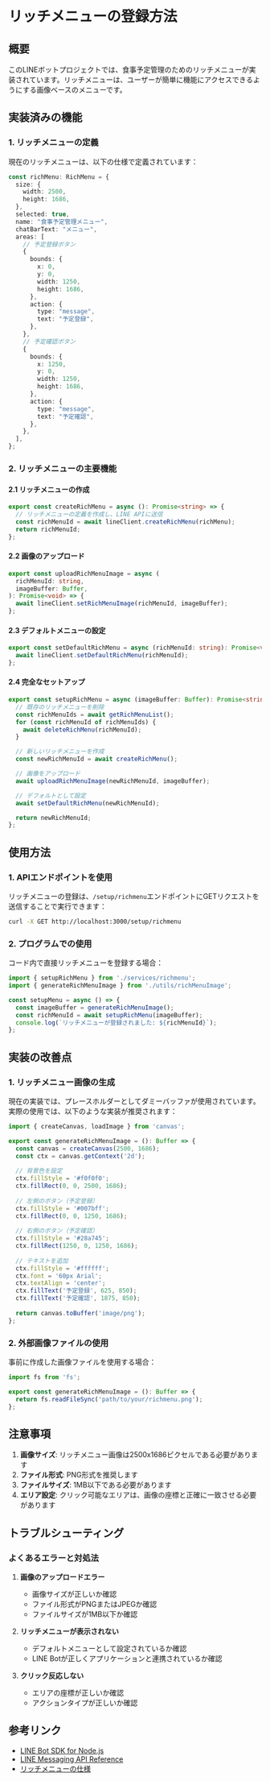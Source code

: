 # リッチメニューの登録方法

## 概要
このLINEボットプロジェクトでは、食事予定管理のためのリッチメニューが実装されています。リッチメニューは、ユーザーが簡単に機能にアクセスできるようにする画像ベースのメニューです。

## 実装済みの機能

### 1. リッチメニューの定義
現在のリッチメニューは、以下の仕様で定義されています：

```typescript
const richMenu: RichMenu = {
  size: {
    width: 2500,
    height: 1686,
  },
  selected: true,
  name: "食事予定管理メニュー",
  chatBarText: "メニュー",
  areas: [
    // 予定登録ボタン
    {
      bounds: {
        x: 0,
        y: 0,
        width: 1250,
        height: 1686,
      },
      action: {
        type: "message",
        text: "予定登録",
      },
    },
    // 予定確認ボタン
    {
      bounds: {
        x: 1250,
        y: 0,
        width: 1250,
        height: 1686,
      },
      action: {
        type: "message",
        text: "予定確認",
      },
    },
  ],
};
```

### 2. リッチメニューの主要機能

#### 2.1 リッチメニューの作成
```typescript
export const createRichMenu = async (): Promise<string> => {
  // リッチメニューの定義を作成し、LINE APIに送信
  const richMenuId = await lineClient.createRichMenu(richMenu);
  return richMenuId;
};
```

#### 2.2 画像のアップロード
```typescript
export const uploadRichMenuImage = async (
  richMenuId: string,
  imageBuffer: Buffer,
): Promise<void> => {
  await lineClient.setRichMenuImage(richMenuId, imageBuffer);
};
```

#### 2.3 デフォルトメニューの設定
```typescript
export const setDefaultRichMenu = async (richMenuId: string): Promise<void> => {
  await lineClient.setDefaultRichMenu(richMenuId);
};
```

#### 2.4 完全なセットアップ
```typescript
export const setupRichMenu = async (imageBuffer: Buffer): Promise<string> => {
  // 既存のリッチメニューを削除
  const richMenuIds = await getRichMenuList();
  for (const richMenuId of richMenuIds) {
    await deleteRichMenu(richMenuId);
  }

  // 新しいリッチメニューを作成
  const newRichMenuId = await createRichMenu();

  // 画像をアップロード
  await uploadRichMenuImage(newRichMenuId, imageBuffer);

  // デフォルトとして設定
  await setDefaultRichMenu(newRichMenuId);

  return newRichMenuId;
};
```

## 使用方法

### 1. APIエンドポイントを使用
リッチメニューの登録は、`/setup/richmenu`エンドポイントにGETリクエストを送信することで実行できます：

```bash
curl -X GET http://localhost:3000/setup/richmenu
```

### 2. プログラムでの使用
コード内で直接リッチメニューを登録する場合：

```typescript
import { setupRichMenu } from './services/richmenu';
import { generateRichMenuImage } from './utils/richMenuImage';

const setupMenu = async () => {
  const imageBuffer = generateRichMenuImage();
  const richMenuId = await setupRichMenu(imageBuffer);
  console.log(`リッチメニューが登録されました: ${richMenuId}`);
};
```

## 実装の改善点

### 1. リッチメニュー画像の生成
現在の実装では、プレースホルダーとしてダミーバッファが使用されています。実際の使用では、以下のような実装が推奨されます：

```typescript
import { createCanvas, loadImage } from 'canvas';

export const generateRichMenuImage = (): Buffer => {
  const canvas = createCanvas(2500, 1686);
  const ctx = canvas.getContext('2d');
  
  // 背景色を設定
  ctx.fillStyle = '#f0f0f0';
  ctx.fillRect(0, 0, 2500, 1686);
  
  // 左側のボタン（予定登録）
  ctx.fillStyle = '#007bff';
  ctx.fillRect(0, 0, 1250, 1686);
  
  // 右側のボタン（予定確認）
  ctx.fillStyle = '#28a745';
  ctx.fillRect(1250, 0, 1250, 1686);
  
  // テキストを追加
  ctx.fillStyle = '#ffffff';
  ctx.font = '60px Arial';
  ctx.textAlign = 'center';
  ctx.fillText('予定登録', 625, 850);
  ctx.fillText('予定確認', 1875, 850);
  
  return canvas.toBuffer('image/png');
};
```

### 2. 外部画像ファイルの使用
事前に作成した画像ファイルを使用する場合：

```typescript
import fs from 'fs';

export const generateRichMenuImage = (): Buffer => {
  return fs.readFileSync('path/to/your/richmenu.png');
};
```

## 注意事項

1. **画像サイズ**: リッチメニュー画像は2500x1686ピクセルである必要があります
2. **ファイル形式**: PNG形式を推奨します
3. **ファイルサイズ**: 1MB以下である必要があります
4. **エリア設定**: クリック可能なエリアは、画像の座標と正確に一致させる必要があります

## トラブルシューティング

### よくあるエラーと対処法

1. **画像のアップロードエラー**
   - 画像サイズが正しいか確認
   - ファイル形式がPNGまたはJPEGか確認
   - ファイルサイズが1MB以下か確認

2. **リッチメニューが表示されない**
   - デフォルトメニューとして設定されているか確認
   - LINE Botが正しくアプリケーションと連携されているか確認

3. **クリック反応しない**
   - エリアの座標が正しいか確認
   - アクションタイプが正しいか確認

## 参考リンク

- [LINE Bot SDK for Node.js](https://github.com/line/line-bot-sdk-nodejs)
- [LINE Messaging API Reference](https://developers.line.biz/en/reference/messaging-api/)
- [リッチメニューの仕様](https://developers.line.biz/en/docs/messaging-api/using-rich-menus/)